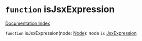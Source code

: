 # `function` isJsxExpression

[Documentation Index](../README.md)

`function` isJsxExpression(node: [Node](../interface.Node/README.md)): node `is` [JsxExpression](../interface.JsxExpression/README.md)